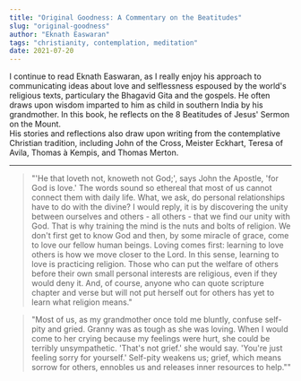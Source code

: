```yaml
---
title: "Original Goodness: A Commentary on the Beatitudes"
slug: "original-goodness"
author: "Eknath Easwaran"
tags: "christianity, contemplation, meditation"
date: 2021-07-20
---
```


I continue to read Eknath Easwaran, as I really enjoy his approach to communicating ideas about love and selflessness 
espoused by the world's religious texts, particulary the Bhagavid Gita and the gospels. He often draws upon wisdom imparted 
to him as child in southern India by his grandmother. In this book, he reflects on the 8 Beatitudes of Jesus' Sermon on the Mount.  
His stories and reflections also draw upon writing from the contemplative Christian tradition, including 
John of the Cross, Meister Eckhart, Teresa of Avila, Thomas à Kempis, and Thomas Merton.

---
> "'He that loveth not, knoweth not God;', says John the Apostle, 'for God is love.' The words sound 
so ethereal that most of us cannot connect them with daily life. What, we ask, do personal relationships 
have to do with the divine? I would reply, it is by discovering the unity between ourselves and others - all others - 
that we find our unity with God.  That is why training the mind is the nuts and bolts of religion.  We don't first get to know God and then, 
by some miracle of grace, come to love our fellow human beings.  Loving comes first: learning to love others is how 
we move closer to the Lord. In this sense, learning to love is practicing religion.  Those who can put the welfare of others 
before their own small personal interests are religious, even if they would deny it. And, of course, anyone who can quote 
scripture chapter and verse but will not put herself out for others has yet to learn what religion means."

> "Most of us, as my grandmother once told me bluntly, confuse self-pity and gried.  Granny was as tough as 
she was loving. When I would come to her crying because my feelings were hurt, she could be terribly unsympathetic. 
'That's not grief.' she would say. 'You're just feeling sorry for yourself.'  Self-pity weakens us; grief, which means sorrow for 
others, ennobles us and releases inner resources to help.""
